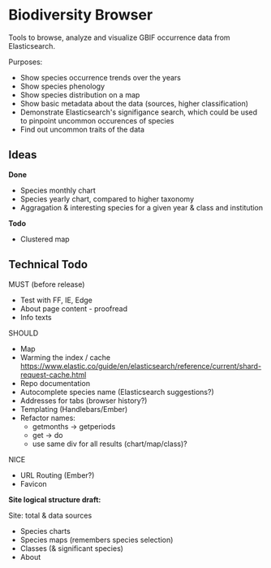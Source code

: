Biodiversity Browser
====================

Tools to browse, analyze and visualize GBIF occurrence data from Elasticsearch.

Purposes:
- Show species occurrence trends over the years
- Show species phenology
- Show species distribution on a map
- Show basic metadata about the data (sources, higher classification)
- Demonstrate Elasticsearch's signifigance search, which could be used to pinpoint uncommon occurences of species
- Find out uncommon traits of the data

Ideas
-----

**Done**

- Species monthly chart
- Species yearly chart, compared to higher taxonomy
- Aggragation & interesting species for a given year & class and institution

**Todo**

- Clustered map


Technical Todo
--------------

MUST (before release)
- Test with FF, IE, Edge
- About page content - proofread
- Info texts

SHOULD
- Map
- Warming the index / cache <https://www.elastic.co/guide/en/elasticsearch/reference/current/shard-request-cache.html>
- Repo documentation
- Autocomplete species name (Elasticsearch suggestions?)
- Addresses for tabs (browser history?)
- Templating (Handlebars/Ember)
- Refactor names:
	- getmonths -> getperiods
	- get -> do
	- use same div for all results (chart/map/class)?

NICE

- URL Routing (Ember?)
- Favicon


**Site logical structure draft:**

Site: total & data sources
- Species charts
- Species maps (remembers species selection)
- Classes (& significant species)
- About
